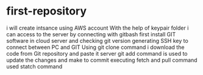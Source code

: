 # first-repository
i will create intsance using AWS account
With the help of keypair folder i can access to the server by connecting with gitbash
first install GIT software in cloud server and checking git version
generating SSH key to connect between PC and GIT
Using git clone command i download the code from Git repository and paste it server
git add command is used to update the changes and make to commit
executing fetch and pull command
used statch command
